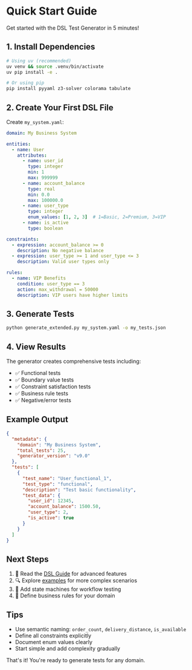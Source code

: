 # Quick Start Guide

Get started with the DSL Test Generator in 5 minutes!

## 1. Install Dependencies

```bash
# Using uv (recommended)
uv venv && source .venv/bin/activate
uv pip install -e .

# Or using pip
pip install pyyaml z3-solver colorama tabulate
```

## 2. Create Your First DSL File

Create `my_system.yaml`:

```yaml
domain: My Business System

entities:
  - name: User
    attributes:
      - name: user_id
        type: integer
        min: 1
        max: 999999
      - name: account_balance
        type: real
        min: 0.0
        max: 100000.0
      - name: user_type
        type: integer
        enum_values: [1, 2, 3]  # 1=Basic, 2=Premium, 3=VIP
      - name: is_active
        type: boolean

constraints:
  - expression: account_balance >= 0
    description: No negative balance
  - expression: user_type >= 1 and user_type <= 3
    description: Valid user types only

rules:
  - name: VIP Benefits
    condition: user_type == 3
    action: max_withdrawal = 50000
    description: VIP users have higher limits
```

## 3. Generate Tests

```bash
python generate_extended.py my_system.yaml -o my_tests.json
```

## 4. View Results

The generator creates comprehensive tests including:
- ✅ Functional tests
- ✅ Boundary value tests  
- ✅ Constraint satisfaction tests
- ✅ Business rule tests
- ✅ Negative/error tests

## Example Output

```json
{
  "metadata": {
    "domain": "My Business System",
    "total_tests": 25,
    "generator_version": "v9.0"
  },
  "tests": [
    {
      "test_name": "User_functional_1",
      "test_type": "functional",
      "description": "Test basic functionality",
      "test_data": {
        "user_id": 12345,
        "account_balance": 1500.50,
        "user_type": 2,
        "is_active": true
      }
    }
  ]
}
```

## Next Steps

1. 📖 Read the [DSL Guide](DSL_GUIDE.md) for advanced features
2. 🔍 Explore [examples](examples/) for more complex scenarios
3. 🚀 Add state machines for workflow testing
4. 🎯 Define business rules for your domain

## Tips

- Use semantic naming: `order_count`, `delivery_distance`, `is_available`
- Define all constraints explicitly
- Document enum values clearly
- Start simple and add complexity gradually

That's it! You're ready to generate tests for any domain.